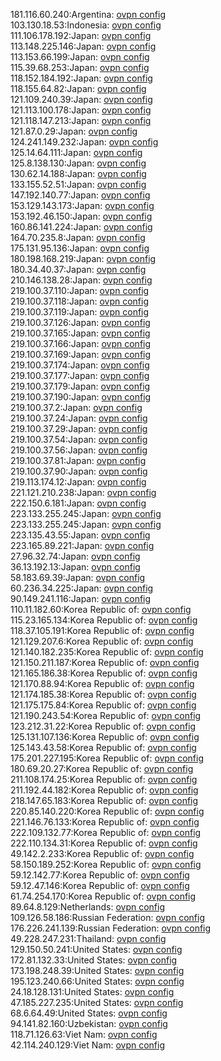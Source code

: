 181.116.60.240:Argentina: [ovpn config](vpn/181_116_60_240.ovpn)  
103.130.18.53:Indonesia: [ovpn config](vpn/103_130_18_53.ovpn)  
111.106.178.192:Japan: [ovpn config](vpn/111_106_178_192.ovpn)  
113.148.225.146:Japan: [ovpn config](vpn/113_148_225_146.ovpn)  
113.153.66.199:Japan: [ovpn config](vpn/113_153_66_199.ovpn)  
115.39.68.253:Japan: [ovpn config](vpn/115_39_68_253.ovpn)  
118.152.184.192:Japan: [ovpn config](vpn/118_152_184_192.ovpn)  
118.155.64.82:Japan: [ovpn config](vpn/118_155_64_82.ovpn)  
121.109.240.39:Japan: [ovpn config](vpn/121_109_240_39.ovpn)  
121.113.100.178:Japan: [ovpn config](vpn/121_113_100_178.ovpn)  
121.118.147.213:Japan: [ovpn config](vpn/121_118_147_213.ovpn)  
121.87.0.29:Japan: [ovpn config](vpn/121_87_0_29.ovpn)  
124.241.149.232:Japan: [ovpn config](vpn/124_241_149_232.ovpn)  
125.14.64.111:Japan: [ovpn config](vpn/125_14_64_111.ovpn)  
125.8.138.130:Japan: [ovpn config](vpn/125_8_138_130.ovpn)  
130.62.14.188:Japan: [ovpn config](vpn/130_62_14_188.ovpn)  
133.155.52.51:Japan: [ovpn config](vpn/133_155_52_51.ovpn)  
147.192.140.77:Japan: [ovpn config](vpn/147_192_140_77.ovpn)  
153.129.143.173:Japan: [ovpn config](vpn/153_129_143_173.ovpn)  
153.192.46.150:Japan: [ovpn config](vpn/153_192_46_150.ovpn)  
160.86.141.224:Japan: [ovpn config](vpn/160_86_141_224.ovpn)  
164.70.235.8:Japan: [ovpn config](vpn/164_70_235_8.ovpn)  
175.131.95.136:Japan: [ovpn config](vpn/175_131_95_136.ovpn)  
180.198.168.219:Japan: [ovpn config](vpn/180_198_168_219.ovpn)  
180.34.40.37:Japan: [ovpn config](vpn/180_34_40_37.ovpn)  
210.146.138.28:Japan: [ovpn config](vpn/210_146_138_28.ovpn)  
219.100.37.110:Japan: [ovpn config](vpn/219_100_37_110.ovpn)  
219.100.37.118:Japan: [ovpn config](vpn/219_100_37_118.ovpn)  
219.100.37.119:Japan: [ovpn config](vpn/219_100_37_119.ovpn)  
219.100.37.126:Japan: [ovpn config](vpn/219_100_37_126.ovpn)  
219.100.37.165:Japan: [ovpn config](vpn/219_100_37_165.ovpn)  
219.100.37.166:Japan: [ovpn config](vpn/219_100_37_166.ovpn)  
219.100.37.169:Japan: [ovpn config](vpn/219_100_37_169.ovpn)  
219.100.37.174:Japan: [ovpn config](vpn/219_100_37_174.ovpn)  
219.100.37.177:Japan: [ovpn config](vpn/219_100_37_177.ovpn)  
219.100.37.179:Japan: [ovpn config](vpn/219_100_37_179.ovpn)  
219.100.37.190:Japan: [ovpn config](vpn/219_100_37_190.ovpn)  
219.100.37.2:Japan: [ovpn config](vpn/219_100_37_2.ovpn)  
219.100.37.24:Japan: [ovpn config](vpn/219_100_37_24.ovpn)  
219.100.37.29:Japan: [ovpn config](vpn/219_100_37_29.ovpn)  
219.100.37.54:Japan: [ovpn config](vpn/219_100_37_54.ovpn)  
219.100.37.56:Japan: [ovpn config](vpn/219_100_37_56.ovpn)  
219.100.37.81:Japan: [ovpn config](vpn/219_100_37_81.ovpn)  
219.100.37.90:Japan: [ovpn config](vpn/219_100_37_90.ovpn)  
219.113.174.12:Japan: [ovpn config](vpn/219_113_174_12.ovpn)  
221.121.210.238:Japan: [ovpn config](vpn/221_121_210_238.ovpn)  
222.150.6.181:Japan: [ovpn config](vpn/222_150_6_181.ovpn)  
223.133.255.245:Japan: [ovpn config](vpn/223_133_255_245.ovpn)  
223.133.255.245:Japan: [ovpn config](vpn/223_133_255_245.ovpn)  
223.135.43.55:Japan: [ovpn config](vpn/223_135_43_55.ovpn)  
223.165.89.221:Japan: [ovpn config](vpn/223_165_89_221.ovpn)  
27.96.32.74:Japan: [ovpn config](vpn/27_96_32_74.ovpn)  
36.13.192.13:Japan: [ovpn config](vpn/36_13_192_13.ovpn)  
58.183.69.39:Japan: [ovpn config](vpn/58_183_69_39.ovpn)  
60.236.34.225:Japan: [ovpn config](vpn/60_236_34_225.ovpn)  
90.149.241.116:Japan: [ovpn config](vpn/90_149_241_116.ovpn)  
110.11.182.60:Korea Republic of: [ovpn config](vpn/110_11_182_60.ovpn)  
115.23.165.134:Korea Republic of: [ovpn config](vpn/115_23_165_134.ovpn)  
118.37.105.191:Korea Republic of: [ovpn config](vpn/118_37_105_191.ovpn)  
121.129.207.6:Korea Republic of: [ovpn config](vpn/121_129_207_6.ovpn)  
121.140.182.235:Korea Republic of: [ovpn config](vpn/121_140_182_235.ovpn)  
121.150.211.187:Korea Republic of: [ovpn config](vpn/121_150_211_187.ovpn)  
121.165.186.38:Korea Republic of: [ovpn config](vpn/121_165_186_38.ovpn)  
121.170.88.94:Korea Republic of: [ovpn config](vpn/121_170_88_94.ovpn)  
121.174.185.38:Korea Republic of: [ovpn config](vpn/121_174_185_38.ovpn)  
121.175.175.84:Korea Republic of: [ovpn config](vpn/121_175_175_84.ovpn)  
121.190.243.54:Korea Republic of: [ovpn config](vpn/121_190_243_54.ovpn)  
123.212.31.22:Korea Republic of: [ovpn config](vpn/123_212_31_22.ovpn)  
125.131.107.136:Korea Republic of: [ovpn config](vpn/125_131_107_136.ovpn)  
125.143.43.58:Korea Republic of: [ovpn config](vpn/125_143_43_58.ovpn)  
175.201.227.195:Korea Republic of: [ovpn config](vpn/175_201_227_195.ovpn)  
180.69.20.27:Korea Republic of: [ovpn config](vpn/180_69_20_27.ovpn)  
211.108.174.25:Korea Republic of: [ovpn config](vpn/211_108_174_25.ovpn)  
211.192.44.182:Korea Republic of: [ovpn config](vpn/211_192_44_182.ovpn)  
218.147.65.183:Korea Republic of: [ovpn config](vpn/218_147_65_183.ovpn)  
220.85.140.220:Korea Republic of: [ovpn config](vpn/220_85_140_220.ovpn)  
221.146.76.133:Korea Republic of: [ovpn config](vpn/221_146_76_133.ovpn)  
222.109.132.77:Korea Republic of: [ovpn config](vpn/222_109_132_77.ovpn)  
222.110.134.31:Korea Republic of: [ovpn config](vpn/222_110_134_31.ovpn)  
49.142.2.233:Korea Republic of: [ovpn config](vpn/49_142_2_233.ovpn)  
58.150.189.252:Korea Republic of: [ovpn config](vpn/58_150_189_252.ovpn)  
59.12.142.77:Korea Republic of: [ovpn config](vpn/59_12_142_77.ovpn)  
59.12.47.146:Korea Republic of: [ovpn config](vpn/59_12_47_146.ovpn)  
61.74.254.170:Korea Republic of: [ovpn config](vpn/61_74_254_170.ovpn)  
89.64.8.129:Netherlands: [ovpn config](vpn/89_64_8_129.ovpn)  
109.126.58.186:Russian Federation: [ovpn config](vpn/109_126_58_186.ovpn)  
176.226.241.139:Russian Federation: [ovpn config](vpn/176_226_241_139.ovpn)  
49.228.247.231:Thailand: [ovpn config](vpn/49_228_247_231.ovpn)  
129.150.50.241:United States: [ovpn config](vpn/129_150_50_241.ovpn)  
172.81.132.33:United States: [ovpn config](vpn/172_81_132_33.ovpn)  
173.198.248.39:United States: [ovpn config](vpn/173_198_248_39.ovpn)  
195.123.240.66:United States: [ovpn config](vpn/195_123_240_66.ovpn)  
24.18.128.131:United States: [ovpn config](vpn/24_18_128_131.ovpn)  
47.185.227.235:United States: [ovpn config](vpn/47_185_227_235.ovpn)  
68.6.64.49:United States: [ovpn config](vpn/68_6_64_49.ovpn)  
94.141.82.160:Uzbekistan: [ovpn config](vpn/94_141_82_160.ovpn)  
118.71.126.63:Viet Nam: [ovpn config](vpn/118_71_126_63.ovpn)  
42.114.240.129:Viet Nam: [ovpn config](vpn/42_114_240_129.ovpn)  
